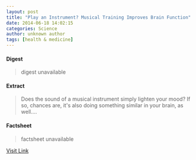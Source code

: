 ```yaml
---
layout: post
title: "Play an Instrument? Musical Training Improves Brain Function"
date: 2014-06-18 14:02:15
categories: Science
author: unknown author
tags: [health & medicine]
---
```



#### Digest
>digest unavailable

#### Extract
>Does the sound of a musical instrument simply lighten your mood? If so, chances are, it's also doing something similar in your brain, as well....

#### Factsheet
>factsheet unavailable

[Visit Link](http://www.scienceworldreport.com/articles/15504/20140618/play-an-instrument-musical-training-improves-brain-function.htm)


